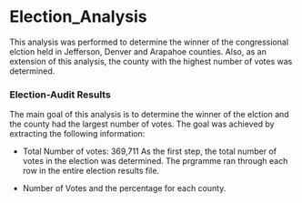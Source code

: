 # Election_Analysis
This analysis was performed to determine the winner of the congressional elction held in Jefferson, Denver and Arapahoe counties. Also, as an extension of this analysis, the county with the highest number of votes was determined.

### Election-Audit Results
The main goal of this analysis is to determine the winner of the elction and the county had the largest number of votes. The goal was achieved by extracting the following information: 
* Total Number of votes: 369,711
As the first step, the total number of votes in the election was determined. The prgramme ran through each row in the entire election results file.  

* Number of Votes and the percentage for each county.
